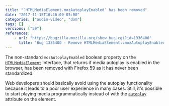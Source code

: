 ```yaml
---
title: "`HTMLMediaElement.mozAutoplayEnabled` has been removed"
date: "2017-11-15T10:46:00-05:00"
categories: ["audio-video", "dom"]
tags: []
versions: ["59"]
references:
    - url: "https://bugzilla.mozilla.org/show_bug.cgi?id=1336400"
      title: "Bug 1336400 - Remove HTMLMediaElement::mozAutoplayEnabled"
---
```

The non-standard `mozAutoplayEnabled` boolean property on the [`HTMLMediaElement`](https://developer.mozilla.org/en-US/docs/Web/API/HTMLMediaElement) interface, that returns if media autoplay is enabled in the browser, has been removed with Firefox 59 as it has never been standardized.

Web developers should basically avoid using the autoplay functionality because it leads to a poor user experience in many cases. Still, it's possible to start playing media programmatically instead of with the [`autoplay`](https://developer.mozilla.org/en-US/docs/Web/API/HTMLMediaElement/autoplay) attribute on the element.
